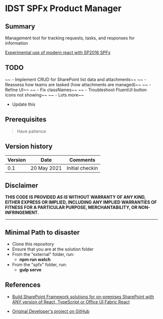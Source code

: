 # IDST SPFx Product Manager

## Summary

Management tool for tracking requests, tasks, and responses for information

[Experimental use of modern react with SP2016 SPFx](https://spblog.net/post/2019/08/08/build-sharepoint-framework-solutions-for-on-premises-sharepoint-with-any-version-of-react-typescript-or-office-ui-fabric-react)

## TODO
~~ - Implement CRUD for SharePoint list data and attachments~~
~~ - Reassess how teams are tasked (how attachments are managed)~~
~~ - Refine UI~~
~~ - Fix classNames~~
~~ - Troubleshoot FluentUI button icons not showing~~
~~ - Lots more~~
- Update this

## Prerequisites

> Have patience

## Version history

Version|Date|Comments
-------|----|--------
0.1|20 May 2021|Initial checkin

## Disclaimer

**THIS CODE IS PROVIDED *AS IS* WITHOUT WARRANTY OF ANY KIND, EITHER EXPRESS OR IMPLIED, INCLUDING ANY IMPLIED WARRANTIES OF FITNESS FOR A PARTICULAR PURPOSE, MERCHANTABILITY, OR NON-INFRINGEMENT.**

---

## Minimal Path to disaster

- Clone this repository
- Ensure that you are at the solution folder
- From the "external" folder, run:
  - **npm run watch**
- From the "spfx" folder, run:
  - **gulp serve**

## References

- [Build SharePoint Framework solutions for on-premises SharePoint with ANY version of React, TypeScript or Office UI Fabric React](https://spblog.net/post/2019/08/08/build-sharepoint-framework-solutions-for-on-premises-sharepoint-with-any-version-of-react-typescript-or-office-ui-fabric-react)

- [Original Developer's project on GitHub](https://github.com/spblog/spfx-with-any-versions-of-deps)

